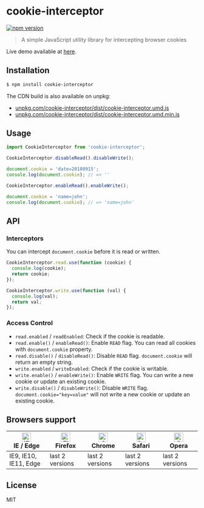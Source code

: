 # cookie-interceptor

[![npm version](https://img.shields.io/npm/v/cookie-interceptor.svg)](https://www.npmjs.com/package/cookie-interceptor)

> A simple JavaScript utility library for intercepting browser cookies

Live demo available at [here](https://rawgit.com/keqingrong/cookie-interceptor/master/example/).

## Installation

```sh
$ npm install cookie-interceptor
```

The CDN build is also available on unpkg:

- [unpkg.com/cookie-interceptor/dist/cookie-interceptor.umd.js](https://unpkg.com/cookie-interceptor/dist/cookie-interceptor.umd.js)
- [unpkg.com/cookie-interceptor/dist/cookie-interceptor.umd.min.js](https://unpkg.com/cookie-interceptor/dist/cookie-interceptor.umd.min.js)

## Usage

```js
import CookieInterceptor from 'cookie-interceptor';

CookieInterceptor.disableRead().disableWrite();

document.cookie = 'date=20180915';
console.log(document.cookie); // => ''

CookieInterceptor.enableRead().enableWrite();

document.cookie = 'name=john';
console.log(document.cookie); // => 'name=john'
```

## API

### Interceptors

You can intercept `document.cookie` before it is read or written.

```js
CookieInterceptor.read.use(function (cookie) {
  console.log(cookie);
  return cookie;
});

CookieInterceptor.write.use(function (val) {
  console.log(val);
  return val;
});
```

### Access Control

- `read.enabled` / `readEnabled`: Check if the cookie is readable.
- `read.enable()` / `enableRead()`: Enable `READ` flag. You can read all cookies
  with `document.cookie` property.
- `read.disable()` / `disableRead()`: Disable `READ` flag. `document.cookie`
  will return an empty string.
- `write.enabled` / `writeEnabled`: Check if the cookie is writable.
- `write.enable()` / `enableWrite()`: Enable `WRITE` flag. You can write a new
  cookie or update an existing cookie.
- `write.disable()` / `disableWrite()`: Disable `WRITE` flag. 
  `document.cookie="key=value"` will not write a new cookie or update an 
  existing cookie.

## Browsers support

| [<img src="https://raw.githubusercontent.com/alrra/browser-logos/master/src/edge/edge_48x48.png" alt="IE / Edge" width="24px" height="24px" />](http://godban.github.io/browsers-support-badges/)</br>IE / Edge | [<img src="https://raw.githubusercontent.com/alrra/browser-logos/master/src/firefox/firefox_48x48.png" alt="Firefox" width="24px" height="24px" />](http://godban.github.io/browsers-support-badges/)</br>Firefox | [<img src="https://raw.githubusercontent.com/alrra/browser-logos/master/src/chrome/chrome_48x48.png" alt="Chrome" width="24px" height="24px" />](http://godban.github.io/browsers-support-badges/)</br>Chrome | [<img src="https://raw.githubusercontent.com/alrra/browser-logos/master/src/safari/safari_48x48.png" alt="Safari" width="24px" height="24px" />](http://godban.github.io/browsers-support-badges/)</br>Safari | [<img src="https://raw.githubusercontent.com/alrra/browser-logos/master/src/opera/opera_48x48.png" alt="Opera" width="24px" height="24px" />](http://godban.github.io/browsers-support-badges/)</br>Opera |
| --------- | --------- | --------- | --------- | --------- |
| IE9, IE10, IE11, Edge| last 2 versions| last 2 versions| last 2 versions| last 2 versions

## License

MIT
